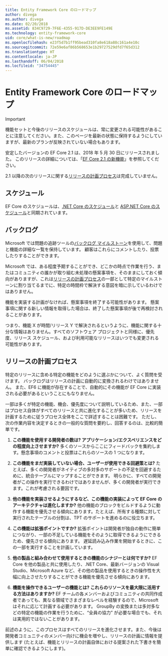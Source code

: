 ```yaml
---
title: Entity Framework Core のロードマップ
author: divega
ms.author: divega
ms.date: 02/20/2018
ms.assetid: 834C9729-7F6E-4355-917D-DE3EE9FE149E
ms.technology: entity-framework-core
uid: core/what-is-new/roadmap
ms.openlocfilehash: e23f5d7b1ff95bead310fa8e618a88c161a4e10c
ms.sourcegitcommit: 72e59e6af86b568653e1b29727529dfd7f65d312
ms.translationtype: HT
ms.contentlocale: ja-JP
ms.lasthandoff: 06/04/2018
ms.locfileid: "34754445"
---
```

# <a name="entity-framework-core-roadmap"></a>Entity Framework Core のロードマップ

> [!IMPORTANT]
> 機能セットと今後のリリースのスケジュールは、常に変更される可能性があることに注意してください。また、このページを最新の状態に保持するようにしていますが、最新のプランが反映されていない場合もあります。

安定したバージョンの EF Core 2.1 は、2018 年 5 月 30 日にリリースされました。 このリリースの詳細については、「[EF Core 2.1 の新機能](xref:core/what-is-new/ef-core-2.1)」を参照してください。

2.1 以降の次のリリースに関する[リリースの計画プロセス](#release-planning-process)は完成していません。

## <a name="schedule"></a>スケジュール

EF Core のスケジュールは、[.NET Core のスケジュール](https://github.com/dotnet/core/blob/master/roadmap.md)と [ASP.NET Core のスケジュール](https://github.com/aspnet/Home/wiki/Roadmap)と同期されています。

## <a name="backlog"></a>バックログ

Microsoft では問題の追跡ツールの[バックログ マイルストーン](https://github.com/aspnet/EntityFrameworkCore/issues?q=is%3Aopen+is%3Aissue+milestone%3ABacklog+sort%3Areactions-%2B1-desc)を使用して、問題と機能の詳細な一覧を保持しています。 顧客はこれらにコメントしたり、投票したりすることができます。

Microsoft では、ある程度予期することができ、どこかの時点で作業を行う、またはコミュニティの誰かが取り組む未処理の懸案事項を、そのままにしておく傾向がありますが、これは[リリースの計画プロセス](#release-planning-process)の一部として特定のマイルストーンに割り当てるまでに、特定の時間枠で解決する意図を暗に示しているわけではありません。

機能を実装する計画がなければ、懸案事項を終了する可能性があります。 懸案事項に関する新しい情報を取得した場合は、終了した懸案事項が後で再検討されることがあります。

つまり、機能 X が時間/リリース Y で解決されるというように、機能に関する十分な情報はありません。すべてのソフトウェア プロジェクトと同様に、優先度、リリース スケジュール、および利用可能なリリースはいつでも変更される可能性があります。

## <a name="release-planning-process"></a>リリースの計画プロセス

特定のリリースに含める特定の機能をどのように選ぶかについて、よく質問を受けます。 バックログはリリースの計画に自動的に変換されるわけではありません。 また、EF6 に機能が存在することで、自動的にその機能が EF Core に実装される必要があるということにもなりません。

一部は多くが特定の機能、機会、優先度について説明しているため、また、一部はプロセス自体がすべてのリリースと共に進化することが多いため、リリースを計画するために従うプロセス全体をここで詳述することは困難です。 ただし、次の作業内容を決定するときの一般的な質問を要約し、回答するのは、比較的簡単です。

1. **この機能を使用する開発者の数は? アプリケーション/エクスペリエンスをどの程度向上させますか?** 多くのソースからここにフィードバックを集約します。懸念事項のコメントと投票はこれらのソースの 1 つになります。

2. **この機能をまだ実装していない場合、ユーザーが使用できる回避策とは?** たとえば、多くの開発者がネイティブの多対多のサポートの不足を回避するために、統合テーブルにマップすることができます。 明らかに、すべての開発者がこの操作を実行できるわけではありませんが、多くの開発者が実行できます。これが考慮される要因です。

3. **他の機能を実装させるようにするなど、この機能の実装によって EF Core のアーキテクチャは進化しますか?** 他の機能のブロックをビルドするように動作する機能を優先させる傾向にあります。たとえば、所有する種類に対して実行されたテーブルの分割は、TPT のサポートを進めるのに役立ちます。

4. **この機能は拡張ポイントですか?** 拡張ポイントは開発者が独自の動作に簡単につながり、一部の不足している機能をそのように取得できるようにできるため、優先させる傾向にあります。 遅延読み込み作業を開始するときに、この一部を実行することを計画しています。

5. **他の製品と組み合わせて使用するときの機能のシナジーとは何ですか?** EF Core を他の製品と共に使用したり、.NET Core、最新バージョンの Visual Studio、Microsoft Azure など、その他の製品を使用するときの操作性を大幅に向上させたりすることができる機能を優先させる傾向にあります。

6. **機能を操作できるユーザーの機能とは? これらのリソースを最大限に活用する方法はありますか?** EF チームの各メンバーおよびコミュニティの共同作成者であっても、異なる領域でさまざまなレベルを経験するので、Microsoft はそれに応じて計画する必要があります。 GroupBy の変換または多対多などの特定の機能の作業を行うために、“全員の協力” が必要な場合でも、それは実用的ではないことがあります。

前述のように、このプロセスはすべてのリリースを進化させます。また、今後は開発者コミュニティのメンバー向けに機会を増やし、リリースの計画に情報を提供します (たとえば、機能とリリースの計画自体における提案された下書きを簡単に確認できるようにします)。

